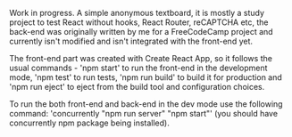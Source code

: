 Work in progress. A simple anonymous textboard, it is mostly a study project to test React without hooks, React Router, reCAPTCHA etc, the back-end was originally written by me for a FreeCodeCamp project and currently isn't modified and isn't integrated with the front-end yet.

The front-end part was created with Create React App, so it follows the usual commands - 'npm start' to run the front-end in the development mode, 'npm test' to run tests, 'npm run build' to build it for production and 'npm run eject' to eject from the build tool and configuration choices.

To run the both front-end and back-end in the dev mode use the following command: 'concurrently "npm run server" "npm start"' (you should have concurrently npm package being installed).

